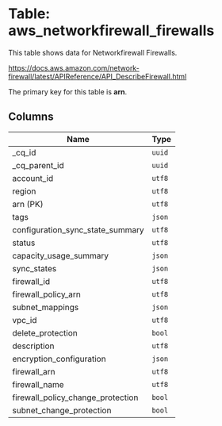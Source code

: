 # Table: aws_networkfirewall_firewalls

This table shows data for Networkfirewall Firewalls.

https://docs.aws.amazon.com/network-firewall/latest/APIReference/API_DescribeFirewall.html

The primary key for this table is **arn**.

## Columns

| Name          | Type          |
| ------------- | ------------- |
|_cq_id|`uuid`|
|_cq_parent_id|`uuid`|
|account_id|`utf8`|
|region|`utf8`|
|arn (PK)|`utf8`|
|tags|`json`|
|configuration_sync_state_summary|`utf8`|
|status|`utf8`|
|capacity_usage_summary|`json`|
|sync_states|`json`|
|firewall_id|`utf8`|
|firewall_policy_arn|`utf8`|
|subnet_mappings|`json`|
|vpc_id|`utf8`|
|delete_protection|`bool`|
|description|`utf8`|
|encryption_configuration|`json`|
|firewall_arn|`utf8`|
|firewall_name|`utf8`|
|firewall_policy_change_protection|`bool`|
|subnet_change_protection|`bool`|